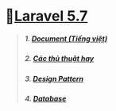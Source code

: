 # 💋[Laravel 5.7](https://laravel.com/docs/5.7)

> ##### 1. [Document (Tiếng việt)](https://mr-kevinduy.github.io/laravel/docs)
> ##### 2. [Các thủ thuật hay](https://mr-kevinduy.github.io/laravel/awesome)
> ##### 3. [Design Pattern](https://mr-kevinduy.github.io/laravel/design-pattern)
> ##### 4. [Database](https://mr-kevinduy.github.io/laravel/database)